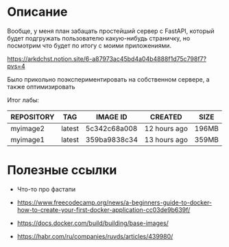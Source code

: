 # Описание

Вообще, у меня план забацать простейший сервер с FastAPI, который будет подгружать пользователю какую-нибудь страничку, но посмотрим что будет по итогу с моими приложениями.

https://arkdchst.notion.site/6-a87973ac45bd4a04b4888f1d75c798f7?pvs=4

Было прикольно поэкспериментировать на собственном сервере, а также оптимизировать 

Итог лабы: 

|REPOSITORY|TAG   |IMAGE ID    |CREATED     |SIZE |
|----------|------|------------|------------|-----|
|myimage2  |latest|5c342c68a008|12 hours ago|196MB|
|myimage1  |latest|359ba9838c34|13 hours ago|359MB|

# Полезные ссылки

- Что-то про фастапи

- https://www.freecodecamp.org/news/a-beginners-guide-to-docker-how-to-create-your-first-docker-application-cc03de9b639f/

- https://docs.docker.com/build/building/base-images/

- https://habr.com/ru/companies/ruvds/articles/439980/
